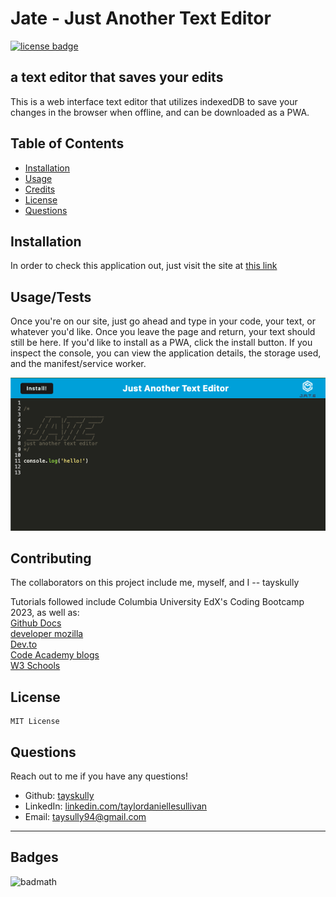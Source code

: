 # Jate - Just Another Text Editor

[![license badge](https://img.shields.io/badge/License-MIT-green)](LICENSE)

## a text editor that saves your edits

This is a web interface text editor that utilizes indexedDB to save your changes in the browser when offline, and can be downloaded as a PWA.

## Table of Contents

- [Installation](#installation)
- [Usage](#usage)
- [Credits](#credits)
- [License](#license)
- [Questions](#questions)

## Installation

In order to check this application out, just visit the site at [this link](https://jate-text-editor2-e8da68610c7a.herokuapp.com/)

## Usage/Tests

Once you're on our site, just go ahead and type in your code, your text, or whatever you'd like. Once you leave the page and return, your text should still be here. If you'd like to install as a PWA, click the install button. If you inspect the console, you can view the application details, the storage used, and the manifest/service worker.

![Jate in action](assets/images/screenshot.png)

## Contributing

The collaborators on this project include me, myself, and I -- tayskully

Tutorials followed include Columbia University EdX's Coding Bootcamp 2023, as well as:  
 [Github Docs](https://docs.github.com/en)  
 [developer mozilla](https://developer.mozilla.org/en-US/)  
 [Dev.to](https://dev.to/)  
 [Code Academy blogs](https://www.codecademy.com/resources/blog/)  
 [W3 Schools](https://www.w3schools.com/)

## License

    MIT License

## Questions

Reach out to me if you have any questions!

- Github: [tayskully](https://github.com/tayskully)
- LinkedIn: [linkedin.com/taylordaniellesullivan](https://www.linkedin.com/in/linkedin.com/taylordaniellesullivan/)
- Email: taysully94@gmail.com

---

## Badges

![badmath](https://img.shields.io/github/languages/top/lernantino/badmath)
